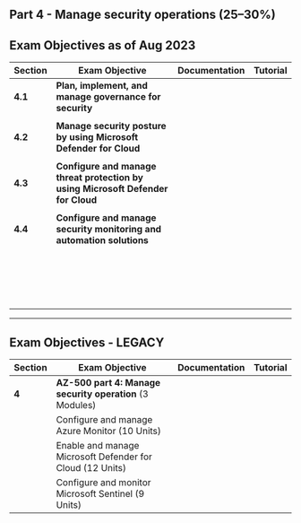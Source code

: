 ## Part 4 - Manage security operations (25–30%)

## Exam Objectives as of Aug 2023

Section | Exam Objective     |  Documentation   | Tutorial  |
------- | ------------------ |  --------------- | --------- | 
**4.1** | **Plan, implement, and manage governance for security** |
| | 
**4.2** | **Manage security posture by using Microsoft Defender for Cloud**  
| | 
**4.3** | **Configure and manage threat protection by using Microsoft Defender for Cloud**  
| | 
**4.4** | **Configure and manage security monitoring and automation solutions**  
| | 
| | 
| | 
| | 
| | 
| | 
| | 
| | 
| | 
| | 
| | 
| | 
| | 
| | 
| | 
| | 
| | 
| | 


---


## Exam Objectives - LEGACY

| Section | Exam Objective     |  Documentation   | Tutorial  |
| ------- | ------------------ |  --------------- | --------- | 
|   **4** | **AZ-500 part 4: Manage security operation** (3 Modules)
|   | Configure and manage Azure Monitor (10 Units)
|   | Enable and manage Microsoft Defender for Cloud (12 Units)
|   | Configure and monitor Microsoft Sentinel (9 Units)


